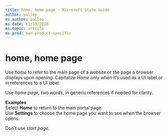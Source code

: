 ```yaml
---
title: home, home page - Microsoft Style Guide
author: pallep
ms.author: pallep
ms.date: 01/19/2018
ms.topic: article
ms.prod: non-product-specific
---
```


# home, home page

Use *home* to refer to the main page of a website or the page a browser displays upon opening. Capitalize *Home* only when it’s used as a UI label or in references to a UI label.

Use *home page,* two words, in generic references if needed for clarity. 

**Examples**  
Select **Home** to return to the main portal page.  
Use **Settings** to choose the home page you want to see when the browser opens.

Don't use *start page.*
